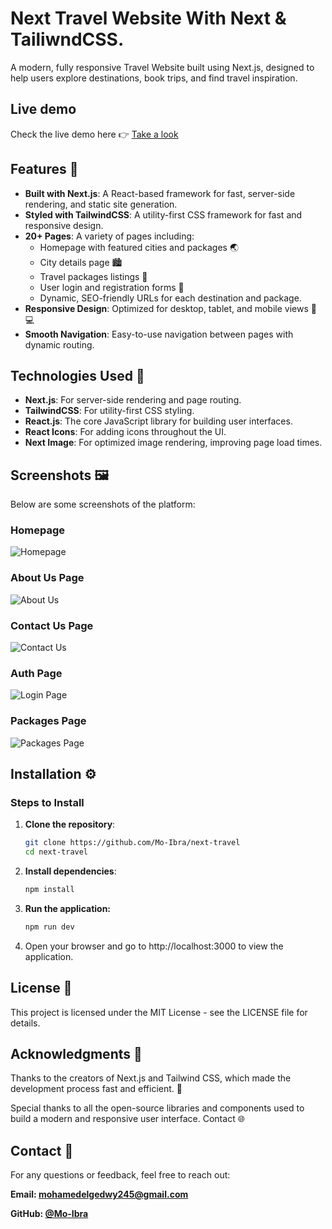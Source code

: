 # Next Travel Website With Next & TailiwndCSS.

A modern, fully responsive Travel Website built using Next.js, designed to help users explore destinations, book trips, and find travel inspiration.

## Live demo

Check the live demo here 👉️ [Take a look](https://next-travel-beta.vercel.app//)

## Features 🌟

- **Built with Next.js**: A React-based framework for fast, server-side rendering, and static site generation.
- **Styled with TailwindCSS**: A utility-first CSS framework for fast and responsive design.
- **20+ Pages**: A variety of pages including:
  - Homepage with featured cities and packages 🌏
  - City details page 🏙️
  - Travel packages listings 🧳
  - User login and registration forms 🔐
  - Dynamic, SEO-friendly URLs for each destination and package.
- **Responsive Design**: Optimized for desktop, tablet, and mobile views 📱💻
- **Smooth Navigation**: Easy-to-use navigation between pages with dynamic routing.

## Technologies Used 🌟

- **Next.js**: For server-side rendering and page routing.
- **TailwindCSS**: For utility-first CSS styling.
- **React.js**: The core JavaScript library for building user interfaces.
- **React Icons**: For adding icons throughout the UI.
- **Next Image**: For optimized image rendering, improving page load times.

## Screenshots 🖼️

Below are some screenshots of the platform:

### Homepage

![Homepage](preview/1.png)

### About Us Page

![About Us](preview/2.png)

### Contact Us Page
![Contact Us](preview/3.png)

### Auth Page

![Login Page](preview/4.png)

### Packages Page

![Packages Page](preview/5.png)

## Installation ⚙️

### Steps to Install

1. **Clone the repository**:

   ```bash
   git clone https://github.com/Mo-Ibra/next-travel
   cd next-travel
   ```
2. **Install dependencies**:

    ```bash
    npm install
    ```

3. **Run the application:**

    ```bash
    npm run dev
    ```

4. Open your browser and go to http://localhost:3000 to view the application.

## License 🤝
This project is licensed under the MIT License - see the LICENSE file for details.

## Acknowledgments 🙏
Thanks to the creators of Next.js and Tailwind CSS, which made the development process fast and efficient. 🌟

Special thanks to all the open-source libraries and components used to build a modern and responsive user interface.
Contact 🌐

## Contact 📧

For any questions or feedback, feel free to reach out:

**Email: mohamedelgedwy245@gmail.com**

**GitHub: [@Mo-Ibra](https://github.com/Mo-Ibra)**
